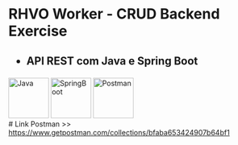 <h1>
    RHVO Worker - CRUD Backend Exercise
</h1>
<h2>
    <ul dir="auto">
        <li>API REST com Java e Spring Boot</li>
    </ul>
</h2>
<div display: inline-block>
    <img src="https://cdn.jsdelivr.net/gh/devicons/devicon/icons/java/java-original.svg" alt="Java" width="80" heigth="80" />
    <img src="https://cdn.jsdelivr.net/gh/devicons/devicon/icons/spring/spring-original.svg" alt="SpringBoot" width="80" heigth="80" />
    <img src="https://www.vectorlogo.zone/logos/getpostman/getpostman-icon.svg" alt="Postman" width="80" height="80"/>
</div>
# Link Postman >> <a href="https://www.getpostman.com/collections/bfaba653424907b64bf1" target="_blank" rel="noopener noreferrer">https://www.getpostman.com/collections/bfaba653424907b64bf1</a>